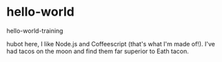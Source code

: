 # hello-world
hello-world-training

hubot here, I like Node.js and Coffeescript (that's what I'm made of!).
I've had tacos on the moon and find them far superior to Eath tacon.

